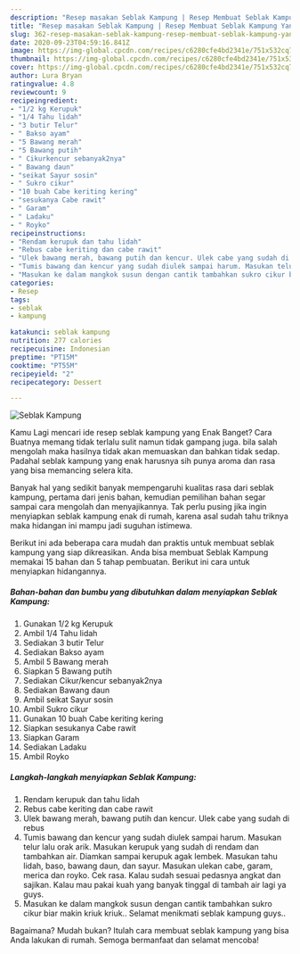 ```yaml
---
description: "Resep masakan Seblak Kampung | Resep Membuat Seblak Kampung Yang Bisa Manjain Lidah"
title: "Resep masakan Seblak Kampung | Resep Membuat Seblak Kampung Yang Bisa Manjain Lidah"
slug: 362-resep-masakan-seblak-kampung-resep-membuat-seblak-kampung-yang-bisa-manjain-lidah
date: 2020-09-23T04:59:16.841Z
image: https://img-global.cpcdn.com/recipes/c6280cfe4bd2341e/751x532cq70/seblak-kampung-foto-resep-utama.jpg
thumbnail: https://img-global.cpcdn.com/recipes/c6280cfe4bd2341e/751x532cq70/seblak-kampung-foto-resep-utama.jpg
cover: https://img-global.cpcdn.com/recipes/c6280cfe4bd2341e/751x532cq70/seblak-kampung-foto-resep-utama.jpg
author: Lura Bryan
ratingvalue: 4.8
reviewcount: 9
recipeingredient:
- "1/2 kg Kerupuk"
- "1/4 Tahu lidah"
- "3 butir Telur"
- " Bakso ayam"
- "5 Bawang merah"
- "5 Bawang putih"
- " Cikurkencur sebanyak2nya"
- " Bawang daun"
- "seikat Sayur sosin"
- " Sukro cikur"
- "10 buah Cabe keriting kering"
- "sesukanya Cabe rawit"
- " Garam"
- " Ladaku"
- " Royko"
recipeinstructions:
- "Rendam kerupuk dan tahu lidah"
- "Rebus cabe keriting dan cabe rawit"
- "Ulek bawang merah, bawang putih dan kencur. Ulek cabe yang sudah di rebus"
- "Tumis bawang dan kencur yang sudah diulek sampai harum. Masukan telur lalu orak arik. Masukan kerupuk yang sudah di rendam dan tambahkan air. Diamkan sampai kerupuk agak lembek. Masukan tahu lidah, baso, bawang daun, dan sayur. Masukan ulekan cabe, garam, merica dan royko. Cek rasa. Kalau sudah sesuai pedasnya angkat dan sajikan. Kalau mau pakai kuah yang banyak tinggal di tambah air lagi ya guys."
- "Masukan ke dalam mangkok susun dengan cantik tambahkan sukro cikur biar makin kriuk kriuk.. Selamat menikmati seblak kampung guys.."
categories:
- Resep
tags:
- seblak
- kampung

katakunci: seblak kampung 
nutrition: 277 calories
recipecuisine: Indonesian
preptime: "PT15M"
cooktime: "PT55M"
recipeyield: "2"
recipecategory: Dessert

---
```



![Seblak Kampung](https://img-global.cpcdn.com/recipes/c6280cfe4bd2341e/751x532cq70/seblak-kampung-foto-resep-utama.jpg)

Kamu Lagi mencari ide resep seblak kampung yang Enak Banget? Cara Buatnya memang tidak terlalu sulit namun tidak gampang juga. bila salah mengolah maka hasilnya tidak akan memuaskan dan bahkan tidak sedap. Padahal seblak kampung yang enak harusnya sih punya aroma dan rasa yang bisa memancing selera kita.



Banyak hal yang sedikit banyak mempengaruhi kualitas rasa dari seblak kampung, pertama dari jenis bahan, kemudian pemilihan bahan segar sampai cara mengolah dan menyajikannya. Tak perlu pusing jika ingin menyiapkan seblak kampung enak di rumah, karena asal sudah tahu triknya maka hidangan ini mampu jadi suguhan istimewa.


Berikut ini ada beberapa cara mudah dan praktis untuk membuat seblak kampung yang siap dikreasikan. Anda bisa membuat Seblak Kampung memakai 15 bahan dan 5 tahap pembuatan. Berikut ini cara untuk menyiapkan hidangannya.

<!--inarticleads1-->

##### Bahan-bahan dan bumbu yang dibutuhkan dalam menyiapkan Seblak Kampung:

1. Gunakan 1/2 kg Kerupuk
1. Ambil 1/4 Tahu lidah
1. Sediakan 3 butir Telur
1. Sediakan  Bakso ayam
1. Ambil 5 Bawang merah
1. Siapkan 5 Bawang putih
1. Sediakan  Cikur/kencur sebanyak2nya
1. Sediakan  Bawang daun
1. Ambil seikat Sayur sosin
1. Ambil  Sukro cikur
1. Gunakan 10 buah Cabe keriting kering
1. Siapkan sesukanya Cabe rawit
1. Siapkan  Garam
1. Sediakan  Ladaku
1. Ambil  Royko




<!--inarticleads2-->

##### Langkah-langkah menyiapkan Seblak Kampung:

1. Rendam kerupuk dan tahu lidah
1. Rebus cabe keriting dan cabe rawit
1. Ulek bawang merah, bawang putih dan kencur. Ulek cabe yang sudah di rebus
1. Tumis bawang dan kencur yang sudah diulek sampai harum. Masukan telur lalu orak arik. Masukan kerupuk yang sudah di rendam dan tambahkan air. Diamkan sampai kerupuk agak lembek. Masukan tahu lidah, baso, bawang daun, dan sayur. Masukan ulekan cabe, garam, merica dan royko. Cek rasa. Kalau sudah sesuai pedasnya angkat dan sajikan. Kalau mau pakai kuah yang banyak tinggal di tambah air lagi ya guys.
1. Masukan ke dalam mangkok susun dengan cantik tambahkan sukro cikur biar makin kriuk kriuk.. Selamat menikmati seblak kampung guys..




Bagaimana? Mudah bukan? Itulah cara membuat seblak kampung yang bisa Anda lakukan di rumah. Semoga bermanfaat dan selamat mencoba!
